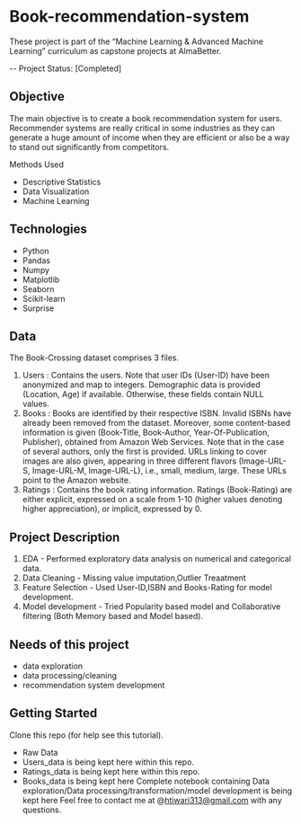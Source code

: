 # Book-recommendation-system

These project is part of the “Machine Learning & Advanced Machine Learning” curriculum as capstone projects at AlmaBetter.

-- Project Status: [Completed]
## Objective
The main objective is to create a book recommendation system for users. Recommender systems are really critical in some industries as they can generate a huge amount of income when they are efficient or also be a way to stand out significantly from competitors.

Methods Used
- Descriptive Statistics
- Data Visualization
- Machine Learning

## Technologies

- Python
- Pandas
- Numpy
- Matplotlib
- Seaborn
- Scikit-learn
- Surprise

## Data
The Book-Crossing dataset comprises 3 files.

1. Users : Contains the users. Note that user IDs (User-ID) have been anonymized and map to integers. Demographic data is provided (Location, Age) if available. Otherwise, these fields contain NULL values.
2. Books : Books are identified by their respective ISBN. Invalid ISBNs have already been removed from the dataset. Moreover, some content-based information is given (Book-Title, Book-Author, Year-Of-Publication, Publisher), obtained from Amazon Web Services. Note that in the case of several authors, only the first is provided. URLs linking to cover images are also given, appearing in three different flavors (Image-URL-S, Image-URL-M, Image-URL-L), i.e., small, medium, large. These URLs point to the Amazon website.
3. Ratings : Contains the book rating information. Ratings (Book-Rating) are either explicit, expressed on a scale from 1-10 (higher values denoting higher appreciation), or implicit, expressed by 0.

## Project Description
1. EDA - Performed exploratory data analysis on numerical and categorical data.
2. Data Cleaning - Missing value imputation,Outlier Treaatment
3. Feature Selection - Used User-ID,ISBN and Books-Rating for model development.
4. Model development - Tried Popularity based model and Collaborative filtering (Both Memory based and Model based).

## Needs of this project
- data exploration
- data processing/cleaning
- recommendation system development

## Getting Started
Clone this repo (for help see this tutorial).
- Raw Data
- Users_data is being kept here within this repo.
- Ratings_data is being kept here within this repo.
- Books_data is being kept here
Complete notebook containing Data exploration/Data processing/transformation/model development is being kept here
Feel free to contact me at @htiwari313@gmail.com with any questions.
